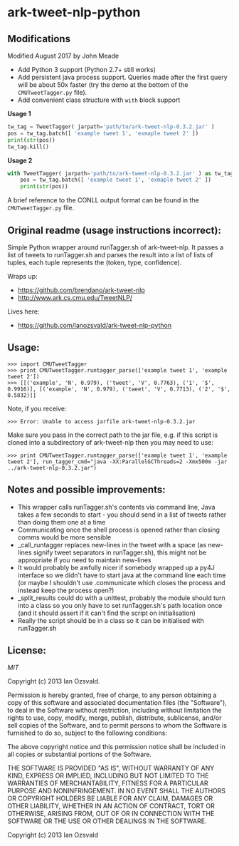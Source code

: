 ark-tweet-nlp-python
====================


Modifications
--------------

Modified August 2017 by John Meade
* Add Python 3 support (Python 2.7+ still works)
* Add persistent java process support. Queries made after the first query will be about 50x faster (try the demo at the bottom of the `CMUTweetTagger.py` file).
* Add convenient class structure with `with` block support

**Usage 1**
```python
tw_tag = TweetTagger( jarpath='path/to/ark-tweet-nlp-0.3.2.jar' )
pos = tw_tag.batch([ 'example tweet 1', 'exmaple tweet 2' ])
print(str(pos))
tw_tag.kill()
```

**Usage 2**
```python
with TweetTagger( jarpath='path/to/ark-tweet-nlp-0.3.2.jar' ) as tw_tag:
    pos = tw_tag.batch([ 'example tweet 1', 'exmaple tweet 2' ])
    print(str(pos))
```

A brief reference to the CONLL output format can be found in the `CMUTweetTagger.py` file.


Original readme (usage instructions incorrect):
------------------------------------------------


Simple Python wrapper around runTagger.sh of ark-tweet-nlp. It passes a list of tweets to runTagger.sh and parses the result into a list of lists of tuples, each tuple represents the (token, type, confidence).

Wraps up:

  * https://github.com/brendano/ark-tweet-nlp
  * http://www.ark.cs.cmu.edu/TweetNLP/

Lives here:

  * https://github.com/ianozsvald/ark-tweet-nlp-python

Usage:
-----

    >>> import CMUTweetTagger
    >>> print CMUTweetTagger.runtagger_parse(['example tweet 1', 'example tweet 2'])
    >>> [[('example', 'N', 0.979), ('tweet', 'V', 0.7763), ('1', '$', 0.9916)], [('example', 'N', 0.979), ('tweet', 'V', 0.7713), ('2', '$', 0.5832)]]

Note, if you receive:

    >>> Error: Unable to access jarfile ark-tweet-nlp-0.3.2.jar

Make sure you pass in the correct path to the jar file, e.g. if this script is cloned into a subdirectory of ark-tweet-nlp then you may need to use:

    >>> print CMUTweetTagger.runtagger_parse(['example tweet 1', 'example tweet 2'], run_tagger_cmd="java -XX:ParallelGCThreads=2 -Xmx500m -jar ../ark-tweet-nlp-0.3.2.jar")

Notes and possible improvements:
-------------------------------

  * This wrapper calls runTagger.sh's contents via command line, Java takes a few seconds to start - you should send in a list of tweets rather than doing them one at a time
  * Communicating once the shell process is opened rather than closing comms would be more sensible
  * _call_runtagger replaces new-lines in the tweet with a space (as new-lines signify tweet separators in runTagger.sh), this might not be appropriate if you need to maintain new-lines
  * It would probably be awfully nicer if somebody wrapped up a py4J interface so we didn't have to start java at the command line each time (or maybe I shouldn't use .communicate which closes the process and instead keep the process open?)
  * _split_results could do with a unittest, probably the module should turn into a class so you only have to set runTagger.sh's path location once (and it should assert if it can't find the script on initialisation)
  * Really the script should be in a class so it can be initialised with runTagger.sh

License:
-------

*MIT*

Copyright (c) 2013 Ian Ozsvald.

Permission is hereby granted, free of charge, to any person obtaining a copy
of this software and associated documentation files (the "Software"), to deal
in the Software without restriction, including without limitation the rights
to use, copy, modify, merge, publish, distribute, sublicense, and/or sell
copies of the Software, and to permit persons to whom the Software is
furnished to do so, subject to the following conditions:

The above copyright notice and this permission notice shall be included in
all copies or substantial portions of the Software.

THE SOFTWARE IS PROVIDED "AS IS", WITHOUT WARRANTY OF ANY KIND, EXPRESS OR
IMPLIED, INCLUDING BUT NOT LIMITED TO THE WARRANTIES OF MERCHANTABILITY,
FITNESS FOR A PARTICULAR PURPOSE AND NONINFRINGEMENT. IN NO EVENT SHALL THE
AUTHORS OR COPYRIGHT HOLDERS BE LIABLE FOR ANY CLAIM, DAMAGES OR OTHER
LIABILITY, WHETHER IN AN ACTION OF CONTRACT, TORT OR OTHERWISE, ARISING FROM,
OUT OF OR IN CONNECTION WITH THE SOFTWARE OR THE USE OR OTHER DEALINGS IN
THE SOFTWARE.

Copyright (c) 2013 Ian Ozsvald
